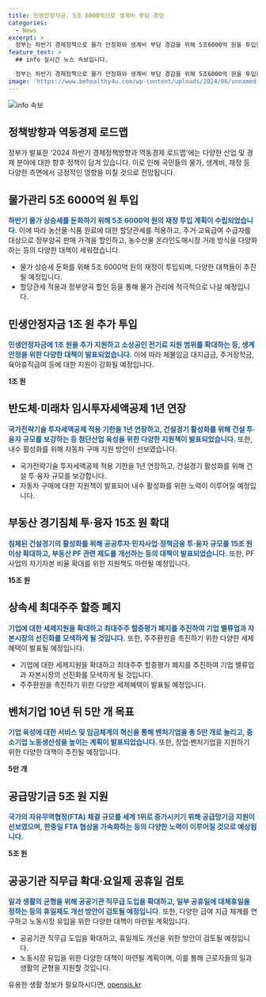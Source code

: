 ```yaml
---
title: 민생안정자금, 5조 6000억으로 생계비 부담 경감
categories:
  - News
excerpt: >
  정부는 하반기 경제정책으로 물가 안정화와 생계비 부담 경감을 위해 5조6000억 원을 투입한다. 또한, 첨단산업 육성을 위해 투자세액공제 적용 일을 연장하고, 전기차 보조금 지원 확대 등으로 내수 활성화를 지원할 계획이다. 또한, 1조 원의 민생안정자금을 추가 투입하고, 부동산 및 부가가치세 감면 방안도 추진할 예정이다. 기업지원책도 확대되며, 투자증가 및 혁신기업육성을 위한 정책도 진행될 예정이다.
feature_text: >
  ## info 실시간 뉴스 속보입니다.

  정부는 하반기 경제정책으로 물가 안정화와 생계비 부담 경감을 위해 5조6000억 원을 투입한다. 또한, 첨단산업 육성을 위해 투자세액공제 적용 일을 연장하고, 전기차 보조금 지원 확대 등으로 내수 활성화를 지원할 계획이다. 또한, 1조 원의 민생안정자금을 추가 투입하고, 부동산 및 부가가치세 감면 방안도 추진할 예정이다. 기업지원책도 확대되며, 투자증가 및 혁신기업육성을 위한 정책도 진행될 예정이다.
image: 'https://www.behealthy4u.com/wp-content/uploads/2024/06/unnamed-file.png'
---
```


<p><img src="https://www.behealthy4u.com/wp-content/uploads/2024/06/unnamed-file.png" alt="info 속보" /></p>

<h2 data-ke-size="size26">정책방향과 역동경제 로드맵</h2>

<p>정부가 발표한 '2024 하반기 경제정책방향과 역동경제 로드맵'에는 다양한 산업 및 경제 분야에 대한 향후 정책이 담겨 있습니다. 이로 인해 국민들의 물가, 생계비, 재정 등 다양한 측면에서 긍정적인 영향을 미칠 것으로 전망됩니다.</p>

<p data-ke-size="size16"></p>

<h2 data-ke-size="size24">물가관리 5조 6000억 원 투입</h2>

<p><b><span style="color: #1a5490;">하반기 물가 상승세를 둔화하기 위해 5조 6000억 원의 재정 투입 계획이 수립되었습니다.</span></b> 이에 따라 농산물·식품 원료에 대한 할당관세를 적용하고, 주거·교육급여 수급자를 대상으로 정부양곡 판매 가격을 할인하고, 농수산물 온라인도매시장 거래 방식을 다양화하는 등의 다양한 대책이 세워졌습니다.</p>

<ul>
  <li>물가 상승세 둔화를 위해 5조 6000억 원의 재정이 투입되며, 다양한 대책들이 추진될 예정입니다.</li>
  <li>할당관세 적용과 정부양곡 할인 등을 통해 물가 관리에 적극적으로 나설 예정입니다.</li>
</ul>

<p data-ke-size="size16"></p>

<h2 data-ke-size="size24">민생안정자금 1조 원 추가 투입</h2>

<p><b><span style="color: #1a5490;">민생안정자금에 1조 원을 추가 지원하고 소상공인 전기료 지원 범위를 확대하는 등, 생계안정을 위한 다양한 대책이 발표되었습니다.</span></b> 이에 따라 체불임금 대지급금, 주거장학금, 육아휴직급여 등에 대한 지원이 강화될 예정입니다.</p>

<p><td style="text-align: center; height: 17px;"><b>1조 원</b></td></p>

<p data-ke-size="size16"></p>

<h2 data-ke-size="size24">반도체·미래차 임시투자세액공제 1년 연장</h2>

<p><b><span style="color: #1a5490;">국가전략기술 투자세액공제 적용 기한을 1년 연장하고, 건설경기 활성화를 위해 건설 투·융자 규모를 보강하는 등 첨단산업 육성을 위한 다양한 지원책이 발표되었습니다.</span></b> 또한, 내수 활성화를 위해 자동차 구매 지원 방안이 선보였습니다.</p>

<ul>
  <li>국가전략기술 투자세액공제 적용 기한을 1년 연장하고, 건설경기 활성화를 위해 건설 투·융자 규모를 보강합니다.</li>
  <li>자동차 구매에 대한 지원책이 발표되어 내수 활성화를 위한 노력이 이루어질 예정입니다.</li>
</ul>

<p data-ke-size="size16"></p>

<h2 data-ke-size="size24">부동산 경기침체 투·융자 15조 원 확대</h2>

<p><b><span style="color: #1a5490;">침체된 건설경기의 활성화를 위해 공공투자·민자사업·정책금융 투·융자 규모를 15조 원 이상 확대하고, 부동산 PF 관련 제도를 개선하는 등의 대책이 발표되었습니다.</span></b> 또한, PF 사업의 자기자본 비율 확대를 위한 지원책도 마련될 예정입니다.</p>

<p><td style="text-align: center; height: 17px;"><b>15조 원</b></td></p>

<p data-ke-size="size16"></p>

<h2 data-ke-size="size24">상속세 최대주주 할증 폐지</h2>

<p><b><span style="color: #1a5490;">기업에 대한 세제지원을 확대하고 최대주주 할증평가 폐지를 추진하여 기업 밸류업과 자본시장의 선진화를 모색하게 될 것입니다.</span></b> 또한, 주주환원을 촉진하기 위한 다양한 세제혜택이 발표될 예정입니다.</p>

<ul>
  <li>기업에 대한 세제지원을 확대하고 최대주주 할증평가 폐지를 추진하여 기업 밸류업과 자본시장의 선진화를 모색하게 될 것입니다.</li>
  <li>주주환원을 촉진하기 위한 다양한 세제혜택이 발표될 예정입니다.</li>
</ul>

<p data-ke-size="size16"></p>

<h2 data-ke-size="size24">벤처기업 10년 뒤 5만 개 목표</h2>

<p><b><span style="color: #1a5490;">기업 육성에 대한 서비스 및 임금체계의 혁신을 통해 벤처기업을 총 5만 개로 늘리고, 중소기업 노동생산성을 높이는 계획이 발표되었습니다. </span></b> 또한, 창업·벤처기업을 지원하기 위한 다양한 대책이 추진될 예정입니다.</p>

<p><td style="text-align: center; height: 17px;"><b>5만 개</b></td></p>

<p data-ke-size="size16"></p>

<h2 data-ke-size="size24">공급망기금 5조 원 지원</h2>

<p><b><span style="color: #1a5490;">국가의 자유무역협정(FTA) 체결 규모를 세계 1위로 증가시키기 위해 공급망기금 지원이 선보였으며, 한중일 FTA 협상을 가속화하는 등의 다양한 노력이 이루어질 것으로 예상됩니다.</span></b></p>

<p><td style="text-align: center; height: 17px;"><b>5조 원</b></td></p>

<p data-ke-size="size16"></p>

<h2 data-ke-size="size24">공공기관 직무급 확대·요일제 공휴일 검토</h2>

<p><b><span style="color: #1a5490;">일과 생활의 균형을 위해 공공기관 직무급 도입을 확대하고, 일부 공휴일에 대체휴일을 정하는 등의 휴일제도 개선 방안이 검토될 예정입니다.</span></b> 또한, 다양한 급여 지급 체계를 연구하고 노동시장 유입을 위한 다양한 대책이 마련될 계획입니다.</p>

<ul>
  <li>공공기관 직무급 도입을 확대하고, 휴일제도 개선을 위한 방안이 검토될 예정입니다.</li>
  <li>노동시장 유입을 위한 다양한 대책이 마련될 계획이며, 이를 통해 근로자들의 일과 생활의 균형을 지원할 것입니다.</li>
</ul>

<p data-ke-size="size16"></p>
유용한 생활 정보가 필요하시다면, <a href="https://opensis.kr" rel="dofollow">opensis.kr</a>


